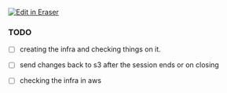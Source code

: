 <p><a target="_blank" href="https://app.eraser.io/workspace/w1ZgGjwVBO79jY50hgzj" id="edit-in-eraser-github-link"><img alt="Edit in Eraser" src="https://firebasestorage.googleapis.com/v0/b/second-petal-295822.appspot.com/o/images%2Fgithub%2FOpen%20in%20Eraser.svg?alt=media&amp;token=968381c8-a7e7-472a-8ed6-4a6626da5501"></a></p>

### TODO
- [ ] creating the infra and checking things on it.
- [ ] send changes back to s3 after the session ends or on closing
- [ ] checking the infra in aws




<!--- Eraser file: https://app.eraser.io/workspace/w1ZgGjwVBO79jY50hgzj --->